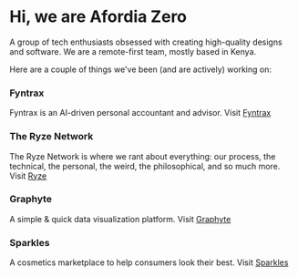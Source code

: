 # Hi, we are Afordia Zero

A group of tech enthusiasts obsessed with creating high-quality designs and software. We are a remote-first team, mostly based in Kenya.

Here are a couple of things we've been (and are actively) working on:

### Fyntrax

Fyntrax is an AI-driven personal accountant and advisor.
Visit [Fyntrax](https://fyntrax.com)

### The Ryze Network

The Ryze Network is where we rant about everything: our process, the technical, the personal, the weird, the philosophical, and so much more.
Visit [Ryze](https://theryze.net)

### Graphyte

A simple & quick data visualization platform.
Visit [Graphyte](https://graphyte-site.vercel.app)

### Sparkles

A cosmetics marketplace to help consumers look their best.
Visit [Sparkles](https://sparkles.africa)
